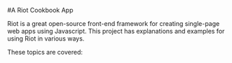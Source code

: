 #A Riot Cookbook App

Riot is a great open-source front-end framework for creating single-page web apps using Javascript. This project has explanations and examples for using Riot in various ways.

These topics are covered:

